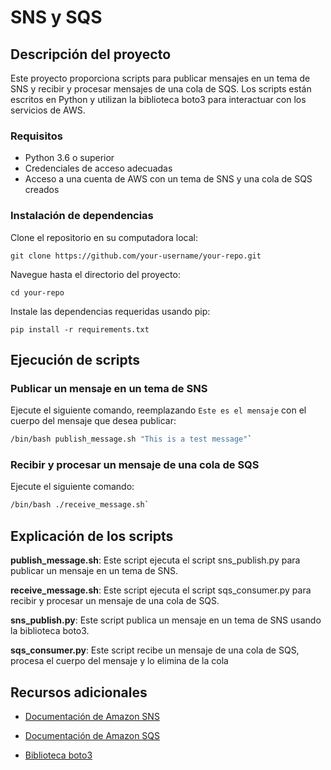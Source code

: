# SNS y SQS
## Descripción del proyecto

Este proyecto proporciona scripts para publicar mensajes en un tema de SNS y 
recibir y procesar mensajes de una cola de SQS. Los scripts están escritos en Python y
utilizan la biblioteca boto3 para interactuar con los servicios de AWS.

### Requisitos

- Python 3.6 o superior
- Credenciales de acceso adecuadas 
- Acceso a una cuenta de AWS con un tema de SNS y una cola de SQS creados

### Instalación de dependencias
Clone el repositorio en su computadora local:

`git clone https://github.com/your-username/your-repo.git`

Navegue hasta el directorio del proyecto:

`cd your-repo`

Instale las dependencias requeridas usando pip:

`pip install -r requirements.txt`

## Ejecución de scripts

### Publicar un mensaje en un tema de SNS

Ejecute el siguiente comando, reemplazando 
`Este es el mensaje` con el cuerpo del mensaje que desea publicar:

``` bash
/bin/bash publish_message.sh "This is a test message"`
```

### Recibir y procesar un mensaje de una cola de SQS

Ejecute el siguiente comando:

``` bash
/bin/bash ./receive_message.sh`
```

## Explicación de los scripts

**publish_message.sh**: Este script ejecuta el script sns_publish.py para publicar un mensaje en un tema de SNS.

**receive_message.sh**: Este script ejecuta el script sqs_consumer.py para recibir y procesar un mensaje de una cola de SQS.

**sns_publish.py**: Este script publica un mensaje en un tema de SNS usando la biblioteca boto3.

**sqs_consumer.py**: Este script recibe un mensaje de una cola de SQS, procesa el cuerpo del mensaje y lo elimina de la cola

## Recursos adicionales

* [Documentación de Amazon SNS](https://docs.aws.amazon.com/sns/latest/dg/welcome.html)

* [Documentación de Amazon SQS](https://docs.aws.amazon.com/AWSSimpleQueueService/latest/SQSDeveloperGuide/welcome.html)
    
* [Biblioteca boto3](https://aws.amazon.com/es/sdk-for-python/)

